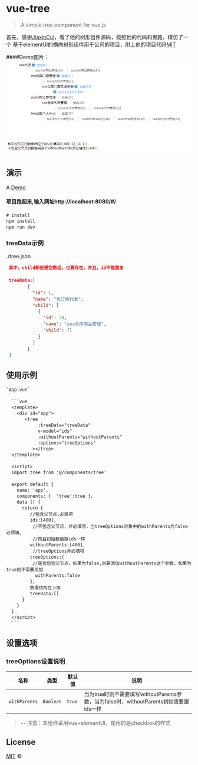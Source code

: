 # vue-tree

> A simple tree component for vue.js
>
首先，感谢[JiaxinCui](https://github.com/jiaxincui)，看了他的树形组件源码，按照他的代码和思路，模仿了一个
基于elementUI的横向树形组件用于公司的项目，附上他的项目代码[MIT](https://github.com/jiaxincui/vue-tree/blob/master/LICENSE.md) 

####Demo图片：
![Image text](https://github.com/Summer-Lin/vue-tree/blob/master/src/assets/demo.png)

## 演示

A [Demo](https://summer-lin.github.io/vue-tree/#/)

#### 项目跑起来,输入网址http://localhost:8080/#/

```
# install
npm install
npm run dev

```
### treeData示例
./tree.json
```json
 其中，child即使是空数组，也要存在，并且，id不能重复

 treeData:[
        {
          "id": 1,
          "name": "优订购代发",
          "child": [
            {
              "id": 34,
              "name": "sea仓库商品管理",
              "child": []
            }
          ]
        }
 ]
```

## 使用示例
    `App.vue`

      ```vue
      <template>
        <div id="app">
           <tree
                :treeData="treeData"
                v-model="ids"
                :withoutParents="withoutParents"
                :options="treeOptions"
              ></tree>
      </template>

      <script>
      import tree from '@/components/tree'

      export default {
        name: 'app',
        components: {  'tree':tree },
        data () {
          return {
             //包含父节点,必填项
             ids:[400],
              //不包含父节点，非必填项，当treeOptions对象中的withParents为false必须填,
              //而且初始数值跟ids一样
             withoutParents:[400],
              //treeOptions非必填项
             treeOptions:{
              //是否包含父节点，如果为false,则要添加withoutParents这个参数，如果为true则不需要添加
               withParents:false
             },
             数据结构在上面
             treeData:[]
          }
        }
      }
      </script>
      ```

## 设置选项

### treeOptions设置说明

|名称|类型|默认值|说明|
|----|----|----|----|
|`withParents`|`Boolean`|`true`| 当为true时则不需要填写withoutParents参数，当为false时，withoutParents初始值要跟ids一样|

> -- 注意：本组件采用vue+elementUI，使用的是checkbox的样式


## License
[MIT](https://github.com/jiaxincui/vue-tree/blob/master/LICENSE.md) ©
